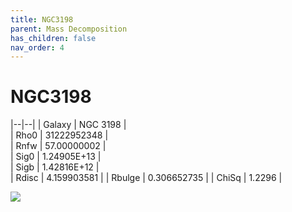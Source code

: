 ```yaml
---
title: NGC3198
parent: Mass Decomposition
has_children: false
nav_order: 4
---
```


# NGC3198

|--|--|
| Galaxy | NGC 3198 |	
| Rho0   |	31222952348	 |       
| Rnfw   | 		57.00000002		 |	
| Sig0   | 1.24905E+13		 |	
| Sigb   | 1.42816E+12		|     
| Rdisc  | 4.159903581 |
| Rbulge | 	0.306652735		|
| ChiSq  |  1.2296 |

![](../../assets/plot/NGC3198.jpg)

